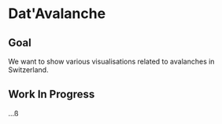 # Dat'Avalanche
## Goal
We want to show various visualisations related to avalanches in Switzerland.

## Work In Progress
...ß